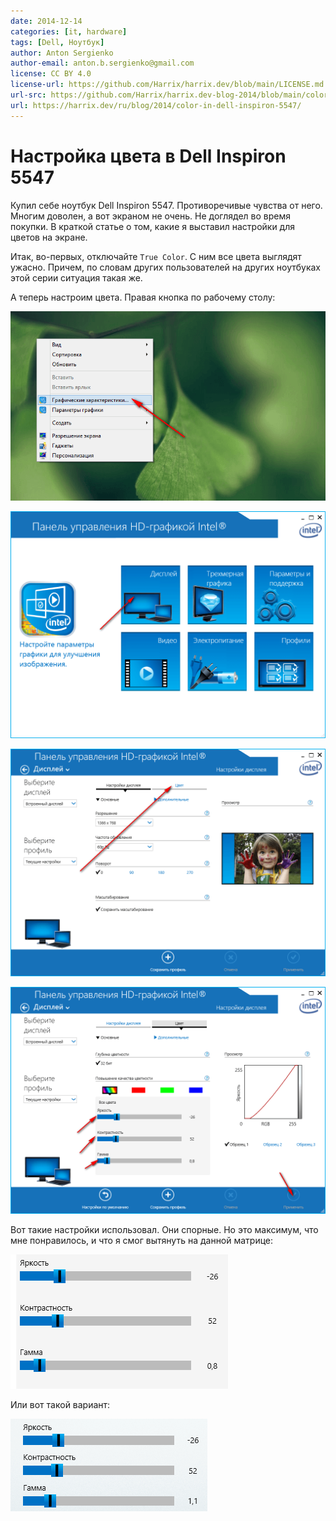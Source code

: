 ```yaml
---
date: 2014-12-14
categories: [it, hardware]
tags: [Dell, Ноутбук]
author: Anton Sergienko
author-email: anton.b.sergienko@gmail.com
license: CC BY 4.0
license-url: https://github.com/Harrix/harrix.dev/blob/main/LICENSE.md
url-src: https://github.com/Harrix/harrix.dev-blog-2014/blob/main/color-in-dell-inspiron-5547/color-in-dell-inspiron-5547.md
url: https://harrix.dev/ru/blog/2014/color-in-dell-inspiron-5547/
---
```


# Настройка цвета в Dell Inspiron 5547

Купил себе ноутбук Dell Inspiron 5547. Противоречивые чувства от него. Многим доволен, а вот экраном не очень. Не доглядел во время покупки. В краткой статье о том, какие я выставил настройки для цветов на экране.

Итак, во-первых, отключайте `True Color`. C ним все цвета выглядят ужасно. Причем, по словам других пользователей на других ноутбуках этой серии ситуация такая же.

А теперь настроим цвета. Правая кнопка по рабочему столу:

![Выбор пункта Графические характеристики](img/dell-inspiron_01.png)

![Панель управления HD-графикой Intel](img/dell-inspiron_02.png)

![Выбор раздела Цвет](img/dell-inspiron_03.png)

![Настройки параметров цвета](img/dell-inspiron_04.png)

Вот такие настройки использовал. Они спорные. Но это максимум, что мне понравилось, и что я смог вытянуть на данной матрице:

![Настройки параметров цвета](img/dell-inspiron_05.png)

Или вот такой вариант:

![Настройки параметров цвета](img/dell-inspiron_06.png)
